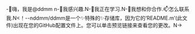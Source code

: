-👋嗨，我是@ddmm n-👀我感兴趣.N-🌱我正在学习.N-💞️我想和你合作.📫怎么联系我.N<！--nddmm/ddmm是一个✨特殊的✨存储库，因为它的‘README.m’(此文件)出现在您的GitHub配置文件上。您可以单击预览链接来查看您的更改。N->
